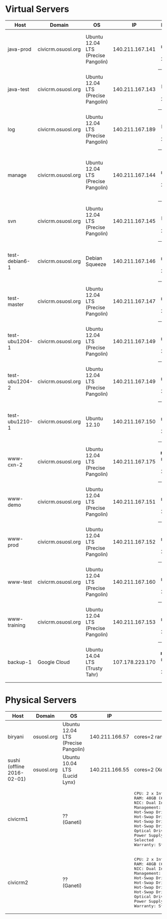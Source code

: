 Virtual Servers
===============

<table>
  <thead>
    <tr>
      <th>Host</th>
      <th>Domain</th>
      <th>OS</th>
      <th>IP</th>
      <th>Resources</th>
      <th>Comments</th>
    </tr>
  </thead>
  <tbody>
    <tr>
      <td>java-prod</td>
      <td>civicrm.osuosl.org</td>
      <td>Ubuntu 12.04 LTS (Precise Pangolin)</td>
      <td>140.211.167.141</td>
      <th>cores=2 ram=4gb root=25gb (updated: 2014-10-27)</th>
      <td>Confluence, JIRA, MySQL, Apache</td>
    </tr>
    <tr>
      <td>java-test</td>
      <td>civicrm.osuosl.org</td>
      <td>Ubuntu 12.04 LTS (Precise Pangolin)</td>
      <td>140.211.167.143</td>
      <th>cores=2 ram=2 hdd=27gb (updated: 2013-11-27)</th>
      <td>Confluence, JIRA, MySQL, Apache</td>
    </tr>
    <tr>
      <td>log</td>
      <td>civicrm.osuosl.org</td>
      <td>Ubuntu 12.04 LTS (Precise Pangolin)</td>
      <td>140.211.167.189</td>
      <th>cores=2 ram=2gb hdd=39gb (updated: 2015-09-25)</th>
      <td>Logstash</td>
    </tr>
    <tr>
      <td>manage</td>
      <td>civicrm.osuosl.org</td>
      <td>Ubuntu 12.04 LTS (Precise Pangolin)</td>
      <td>140.211.167.144</td>
      <th>cores=2 ram=2gb root=15gb (updated: 2014-10-27)</th>
      <td>Puppet Master, slapd, phpldapadmin -- all firewalled to prevent remote access. For LDAP management instructions, login via SSH and run "sudo cat /root/ldap-notes.txt"</td>
    </tr>
    <tr>
      <td>svn</td>
      <td>civicrm.osuosl.org</td>
      <td>Ubuntu 12.04 LTS (Precise Pangolin)</td>
      <td>140.211.167.145</td>
      <th>cores=2 ram=2gb hdd=10gb (updated: 2013-11-27)</th>
      <td>Apache, SVN (read only), ViewVC</td>
    </tr>
    <tr>
      <td>test-debian6-1</td>
      <td>civicrm.osuosl.org</td>
      <td>Debian Squeeze</td>
      <td>140.211.167.146</td>
      <th>cores=2 ram=4gb root=17gb (updated: 2014-10-27)</th>
      <td>Jenkins (Slave), Apache, MySQL, Drupal, Drush</td>
    </tr>
    <tr>
      <td>test-master</td>
      <td>civicrm.osuosl.org</td>
      <td>Ubuntu 12.04 LTS (Precise Pangolin)</td>
      <td>140.211.167.147</td>
      <th>cores=2 ram=3gb root=12gb (updated: 2014-10-27)</th>
      <td>Jenkins (Master), Apache (for HTTPS), Tomcat (for AJP)</td>
    </tr>
    <tr>
      <td>test-ubu1204-1</td>
      <td>civicrm.osuosl.org</td>
      <td>Ubuntu 12.04 LTS (Precise Pangolin)</td>
      <td>140.211.167.149</td>
      <th>cores=2 ram=4 root=20gb (updated: 2014-10-27)</th>
      <td>Jenkins (Slave), Apache, MySQL, Drupal/Drush, CiviCRM</td>
    </tr>
    <tr>
      <td>test-ubu1204-2</td>
      <td>civicrm.osuosl.org</td>
      <td>Ubuntu 12.04 LTS (Precise Pangolin)</td>
      <td>140.211.167.149</td>
      <th>cores=2 ram=4gb root=12gb (updated: 2014-10-27)</th>
      <td>Jenkins (Slave), Apache, MySQL, Drupal/Drush, CiviCRM</td>
    </tr>
    <tr>
      <td>test-ubu1210-1</td>
      <td>civicrm.osuosl.org</td>
      <td>Ubuntu 12.10</td>
      <td>140.211.167.150</td>
      <th>cores=2 ram=4gb root=12gb (updated: 2014-10-27)</th>
      <td>Jenkins (Slave), Apache, MySQL, Drupal/Drush, CiviCRM</td>
    </tr>
    <tr>
      <td>www-cxn-2</td>
      <td>civicrm.osuosl.org</td>
      <td>Ubuntu 12.04 LTS (Precise Pangolin)</td>
      <td>140.211.167.175</td>
      <th>cores=2 ram=1.5gb root=10gb (updated: 2015-09-20)</th>
      <td>Apache, MySQL</td>
    </tr>
    <tr>
      <td>www-demo</td>
      <td>civicrm.osuosl.org</td>
      <td>Ubuntu 12.04 LTS (Precise Pangolin)</td>
      <td>140.211.167.151</td>
      <th>cores=2 ram=4gb root=17gb (updated: 2014-10-27)</th>
      <td>Apache, MySQL, Drupal, Joomla, WordPress, CiviCRM</td>
    </tr>
    <tr>
      <td>www-prod</td>
      <td>civicrm.osuosl.org</td>
      <td>Ubuntu 12.04 LTS (Precise Pangolin)</td>
      <td>140.211.167.152</td>
      <th>cores=2 ram=6gb root=25gb (updated: 2014-10-27)</th>
      <td>Nginx, MySQL, Drupal/Drush, SMF/forum.civicrm.org, alert.civicrm.org, docs.civicrm.org</td>
    </tr>
    <tr>
      <td>www-test</td>
      <td>civicrm.osuosl.org</td>
      <td>Ubuntu 12.04 LTS (Precise Pangolin)</td>
      <td>140.211.167.160</td>
      <th>cores=2 ram=3gb root=15gb (updated: 2014-10-27)</th>
      <td>http auth: civicrm/civicrm<br />Nginx, MySQL, Drupal/Drush</td>
    </tr>
    <tr>
      <td>www-training</td>
      <td>civicrm.osuosl.org</td>
      <td>Ubuntu 12.04 LTS (Precise Pangolin)</td>
      <td>140.211.167.153</td>
      <th>cores=2 ram=4gb root=12gb (updated: 2014-10-27)</th>
      <td>Apache, Mysql, Drupal/Drush, alert.dev.civicrm.org</td>
    </tr>
    <tr>
      <td>backup-1</td>
      <td>Google Cloud</td>
      <td>Ubuntu 14.04 LTS (Trusty Tahr)</td>
      <td>107.178.223.170</td>
      <th>cores=1 ram=1.7gb root=25gb (updated: 2015-10-10)</th>
      <td>Backups</td>
    </tr>
  </tbody>
</table>

Physical Servers
================

<table>
  <thead>
    <tr>
      <th>Host</th>
      <th>Domain</th>
      <th>OS</th>
      <th>IP</th>
      <th>Resources</th>
      <th>Comments</th>
    </tr>
  </thead>
  <tbody>
    <tr>
      <td>biryani</td>
      <td>osuosl.org</td>
      <td>Ubuntu 12.04 LTS (Precise Pangolin)</td>
      <td>140.211.166.57</td>
      <td>cores=2 ram=4gb lvmvg=175gb (updated: 2014-11-09)</td>
      <td>Releaser. L10n processor. download.civicrm.org, latest.civicrm.org.</td>
    </tr>
    <tr>
      <td>sushi (offline 2016-02-01)</td>
      <td>osuosl.org</td>
      <td>Ubuntu 10.04 LTS (Lucid Lynx)</td>
      <td>140.211.166.55</td>
      <td>cores=2 (Xeon 5148) ram=8gb lvmvg=340gb (updated: 2014-11-09)</td>
      <td></td>
    </tr>
    <tr>
      <td>civicrm1</td>
      <td></td>
      <td>?? (Ganeti)</td>
      <td></td>
      <td>
<pre>
CPU: 2 x Intel Xeon E5-2407, 2.2GHz (4-Core, 10MB Cache, 80W) 32nm
RAM: 48GB (6 x 8GB DDR3-1600 ECC Registered 2R DIMMs) Operating at 1600 MT/s Max
NIC: Dual Intel 82574L Gigabit Ethernet Controllers - Integrated
Management: Integrated IPMI 2.0 & KVM over LAN
Hot-Swap Drive - 1: 500GB Western Digital VelociRaptor (6Gb/s, 10K RPM, 64MB Cache) 3.5" SATA 
Hot-Swap Drive - 2: 500GB Western Digital VelociRaptor (6Gb/s, 10K RPM, 64MB Cache) 3.5" SATA 
Hot-Swap Drive - 3: 500GB Western Digital VelociRaptor (6Gb/s, 10K RPM, 64MB Cache) 3.5" SATA 
Hot-Swap Drive - 4: 180GB Intel 520 Series MLC (6Gb/s) 2.5" SATA SSD
Optical Drive: No Drive
Power Supply: Redundant 400W Power Supply with PMBus and I2C
Selected
Warranty: Std 3-Yr Warranty + 3-Yr Expanded Warranty, Next Business Day On Site - Spare Parts Req
</pre>
      </td>
    </tr>
    <tr>
      <td>civicrm2</td>
      <td></td>
      <td>?? (Ganeti)</td>
      <td></td>
      <td>
<pre>
CPU: 2 x Intel Xeon E5-2407, 2.2GHz (4-Core, 10MB Cache, 80W) 32nm
RAM: 48GB (6 x 8GB DDR3-1600 ECC Registered 2R DIMMs) Operating at 1600 MT/s Max
NIC: Dual Intel 82574L Gigabit Ethernet Controllers - Integrated
Management: Integrated IPMI 2.0 & KVM over LAN
Hot-Swap Drive - 1: 500GB Western Digital VelociRaptor (6Gb/s, 10K RPM, 64MB Cache) 3.5" SATA 
Hot-Swap Drive - 2: 500GB Western Digital VelociRaptor (6Gb/s, 10K RPM, 64MB Cache) 3.5" SATA 
Hot-Swap Drive - 3: 500GB Western Digital VelociRaptor (6Gb/s, 10K RPM, 64MB Cache) 3.5" SATA 
Hot-Swap Drive - 4: 180GB Intel 520 Series MLC (6Gb/s) 2.5" SATA SSD
Optical Drive: No Drive
Power Supply: Redundant 400W Power Supply with PMBus and I2C
Warranty: Std 3-Yr Warranty + 3-Yr Expanded Warranty, Next Business Day On Site - Spare Parts Req
</pre>
      </td>
    </tr>
  </tbody>
</table>
